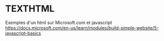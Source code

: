 # TEXTHTML
 Exemples d'un html sur Microsoft.com et javascript https://docs.microsoft.com/en-us/learn/modules/build-simple-website/5-javascript-basics
